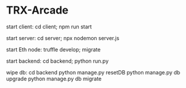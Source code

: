 # TRX-Arcade

start client:
cd client; npm run start

start server:
cd server; npx nodemon server.js

start Eth node:
truffle develop; migrate

start backend:
cd backend; python run.py

wipe db:
cd backend
python manage.py resetDB
python manage.py db upgrade
python manage.py db migrate

